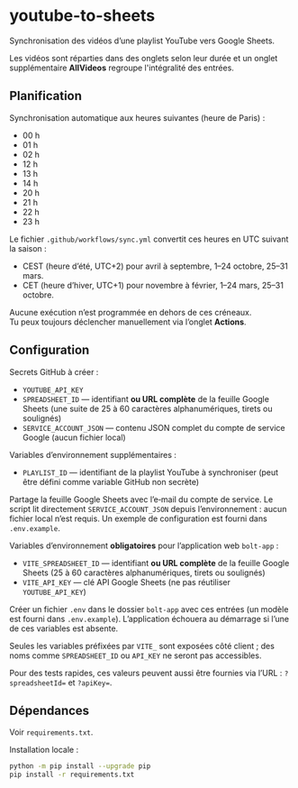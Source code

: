 # youtube-to-sheets

Synchronisation des vidéos d’une playlist YouTube vers Google Sheets.

Les vidéos sont réparties dans des onglets selon leur durée et un onglet
supplémentaire **AllVideos** regroupe l'intégralité des entrées.

## Planification

Synchronisation automatique aux heures suivantes (heure de Paris) :
- 00 h
- 01 h
- 02 h
- 12 h
- 13 h
- 14 h
- 20 h
- 21 h
- 22 h
- 23 h

Le fichier `.github/workflows/sync.yml` convertit ces heures en UTC suivant la saison :
- CEST (heure d’été, UTC+2) pour avril à septembre, 1–24 octobre, 25–31 mars.
- CET (heure d’hiver, UTC+1) pour novembre à février, 1–24 mars, 25–31 octobre.

Aucune exécution n’est programmée en dehors de ces créneaux.  
Tu peux toujours déclencher manuellement via l’onglet **Actions**.

## Configuration

Secrets GitHub à créer :
- `YOUTUBE_API_KEY`
- `SPREADSHEET_ID` — identifiant **ou URL complète** de la feuille Google Sheets
  (une suite de 25 à 60 caractères alphanumériques, tirets ou soulignés)
- `SERVICE_ACCOUNT_JSON` — contenu JSON complet du compte de service Google (aucun fichier local)

Variables d’environnement supplémentaires :
- `PLAYLIST_ID` — identifiant de la playlist YouTube à synchroniser (peut être défini comme variable GitHub non secrète)

Partage la feuille Google Sheets avec l’e‑mail du compte de service.
Le script lit directement `SERVICE_ACCOUNT_JSON` depuis l’environnement : aucun fichier local n’est requis.
Un exemple de configuration est fourni dans `.env.example`.

Variables d’environnement **obligatoires** pour l’application web `bolt-app` :
- `VITE_SPREADSHEET_ID` — identifiant **ou URL complète** de la feuille Google Sheets
  (25 à 60 caractères alphanumériques, tirets ou soulignés)
- `VITE_API_KEY` — clé API Google Sheets (ne pas réutiliser `YOUTUBE_API_KEY`)

Créer un fichier `.env` dans le dossier `bolt-app` avec ces entrées (un modèle
est fourni dans `.env.example`). L’application échouera au démarrage si l’une de
ces variables est absente.

Seules les variables préfixées par `VITE_` sont exposées côté client ; des noms
comme `SPREADSHEET_ID` ou `API_KEY` ne seront pas accessibles.

Pour des tests rapides, ces valeurs peuvent aussi être fournies via l’URL :
`?spreadsheetId=` et `?apiKey=`.

## Dépendances

Voir `requirements.txt`.

Installation locale :
```bash
python -m pip install --upgrade pip
pip install -r requirements.txt
```
